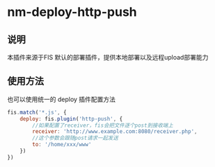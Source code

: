# nm-deploy-http-push

## 说明

本插件来源于FIS 默认的部署插件，提供本地部署以及远程upload部署能力

## 使用方法

也可以使用统一的 deploy 插件配置方法

```js
fis.match('*.js', {
    deploy: fis.plugin('http-push', {
        //如果配置了receiver，fis会把文件逐个post到接收端上
        receiver: 'http://www.example.com:8080/receiver.php',
        //这个参数会跟随post请求一起发送
        to: '/home/xxx/www'
    })
})
```
